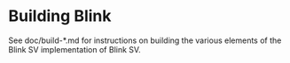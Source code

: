 Building Blink
================

See doc/build-*.md for instructions on building the various
elements of the Blink SV implementation of Blink SV.
